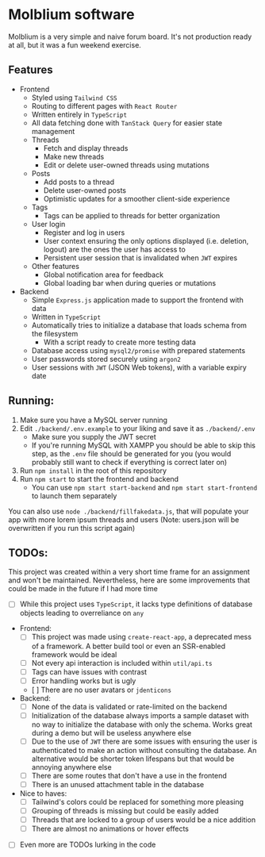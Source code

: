 # Molblium software
Molblium is a very simple and naive forum board. It's not production ready at all, but it was a fun weekend exercise.

## Features
- Frontend
    - Styled using `Tailwind CSS`
    - Routing to different pages with `React Router`
    - Written entirely in `TypeScript`
    - All data fetching done with `TanStack Query` for easier state management
    - Threads
        - Fetch and display threads
        - Make new threads
        - Edit or delete user-owned threads using mutations
    - Posts
        - Add posts to a thread
        - Delete user-owned posts
        - Optimistic updates for a smoother client-side experience
    - Tags
        - Tags can be applied to threads for better organization
    - User login
        - Register and log in users
        - User context ensuring the only options displayed (i.e. deletion, logout) are the ones the user has access to
        - Persistent user session that is invalidated when `JWT` expires
    - Other features
        - Global notification area for feedback
        - Global loading bar when during queries or mutations
- Backend
    - Simple `Express.js` application made to support the frontend with data
    - Written in `TypeScript`
    - Automatically tries to initialize a database that loads schema from the filesystem
        - With a script ready to create more testing data
    - Database access using `mysql2/promise` with prepared statements
    - User passwords stored securely using `argon2`
    - User sessions with `JWT` (JSON Web tokens), with a variable expiry date

## Running:
1. Make sure you have a MySQL server running
2. Edit `./backend/.env.example` to your liking and save it as `./backend/.env`
    - Make sure you supply the JWT secret
    - If you're running MySQL with XAMPP you should be able to skip this step, as the `.env` file should be generated for you (you would probably still want to check if everything is correct later on)
3. Run `npm install` in the root of this repository
4. Run `npm start` to start the frontend and backend
    - You can use `npm start start-backend` and `npm start start-frontend` to launch them separately

You can also use `node ./backend/fillfakedata.js`, that will populate your app with more lorem ipsum threads and users (Note: users.json will be overwritten if you run this script again)

## TODOs:
This project was created within a very short time frame for an assignment and won't be maintained. 
Nevertheless, here are some improvements that could be made in the future if I had more time

- [ ] While this project uses `TypeScript`, it lacks type definitions of database objects leading to overreliance on `any`
- Frontend:
    - [ ] This project was made using `create-react-app`, a deprecated mess of a framework. A better build tool or even an SSR-enabled framework would be ideal
    - [ ] Not every api interaction is included within `util/api.ts`
    - [ ] Tags can have issues with contrast
    - [ ] Error handling works but is ugly
    - [ ] There are no user avatars or `jdenticons`
- Backend:
    - [ ] None of the data is validated or rate-limited on the backend
    - [ ] Initialization of the database always imports a sample dataset with no way to initialize the database with only the schema. Works great during a demo but will be useless anywhere else 
    - [ ] Due to the use of `JWT` there are some issues with ensuring the user is authenticated to make an action without consulting the database. An alternative would be shorter token lifespans but that would be annoying anywhere else
    - [ ] There are some routes that don't have a use in the frontend
    - [ ] There is an unused attachment table in the database
- Nice to haves:
    - [ ] Tailwind's colors could be replaced for something more pleasing
    - [ ] Grouping of threads is missing but could be easily added
    - [ ] Threads that are locked to a group of users would be a nice addition 
    - [ ] There are almost no animations or hover effects
- [ ] Even more are TODOs lurking in the code